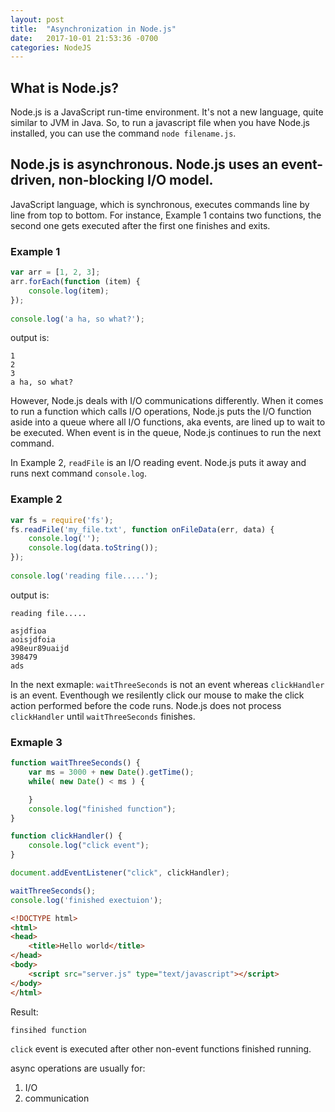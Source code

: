```yaml
---
layout: post
title:  "Asynchronization in Node.js"
date:   2017-10-01 21:53:36 -0700
categories: NodeJS
---
```


## What is Node.js?
Node.js is a JavaScript run-time environment. It's not a new language, quite similar to JVM in Java. 
So, to run a javascript file when you have Node.js installed, you can use the command `node filename.js`.

## Node.js is asynchronous. Node.js uses an event-driven, non-blocking I/O model. 

JavaScript language, which is synchronous, executes commands line by line from top to bottom. For instance, Example 1 contains two functions, the second one gets executed after the first one finishes and exits. 

### Example 1
```javascript
var arr = [1, 2, 3]; 
arr.forEach(function (item) { 
    console.log(item); 
}); 
 
console.log('a ha, so what?'); 

```
output is:
```
1
2
3
a ha, so what?
```

However, Node.js deals with I/O communications differently. When it comes to run a function which calls I/O operations, Node.js puts the I/O function aside into a queue where all I/O functions, aka events, are lined up to wait to be executed. When event is in the queue, Node.js continues to run the next command. 

In Example 2, `readFile` is an I/O reading event. Node.js puts it away and runs next command `console.log`. 

### Example 2
```javascript
var fs = require('fs'); 
fs.readFile('my_file.txt', function onFileData(err, data) { 
    console.log(''); 
    console.log(data.toString()); 
}); 
  
console.log('reading file.....'); 
```
output is:
```
reading file.....

asjdfioa
aoisjdfoia
a98eur89uaijd
398479
ads
```

In the next exmaple:
`waitThreeSeconds` is not an event whereas `clickHandler` is an event. Eventhough we resilently click our mouse to make the click action performed before the code runs. Node.js does not process `clickHandler` until `waitThreeSeconds` finishes. 

### Exmaple 3

```javascript
function waitThreeSeconds() {
    var ms = 3000 + new Date().getTime();
    while( new Date() < ms ) {

    }
    console.log("finished function");
}

function clickHandler() {
    console.log("click event");
}

document.addEventListener("click", clickHandler);

waitThreeSeconds();
console.log('finished exectuion');
```

```html
<!DOCTYPE html>
<html>
<head>
    <title>Hello world</title>
</head>
<body>
    <script src="server.js" type="text/javascript"></script>
</body>
</html>
```

Result:
```
finsihed function

```
`click` event is executed after other non-event functions finished running.


async operations are usually for:
1. I/O
2. communication








